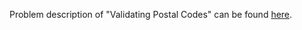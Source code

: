 Problem description of "Validating Postal Codes" can be found [here](https://www.hackerrank.com/challenges/validating-postalcode/problem?isFullScreen=true).